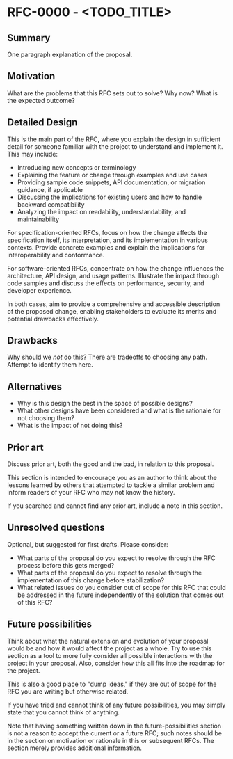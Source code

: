 # RFC-0000 - <TODO_TITLE>
[title]: #rfc-0000---todo_title

## Summary
[summary]: #summary

One paragraph explanation of the proposal.

## Motivation
[motivation]: #motivation

What are the problems that this RFC sets out to solve? Why now? What is the expected outcome?

## Detailed Design
[detailed-design]: #detailed-design

This is the main part of the RFC, where you explain the design in sufficient detail for someone
familiar with the project to understand and implement it. This may include:

* Introducing new concepts or terminology
* Explaining the feature or change through examples and use cases
* Providing sample code snippets, API documentation, or migration guidance, if applicable
* Discussing the implications for existing users and how to handle backward compatibility
* Analyzing the impact on readability, understandability, and maintainability

For specification-oriented RFCs, focus on how the change affects the specification itself, its
interpretation, and its implementation in various contexts. Provide concrete examples and explain
the implications for interoperability and conformance.

For software-oriented RFCs, concentrate on how the change influences the architecture, API design,
and usage patterns. Illustrate the impact through code samples and discuss the effects on
performance, security, and developer experience.

In both cases, aim to provide a comprehensive and accessible description of the proposed change,
enabling stakeholders to evaluate its merits and potential drawbacks effectively.

## Drawbacks
[drawbacks]: #drawbacks

Why should we _not_ do this? There are tradeoffs to choosing any path. Attempt to identify them
here.

## Alternatives
[alternatives]: #alternatives

* Why is this design the best in the space of possible designs?
* What other designs have been considered and what is the rationale for not choosing them?
* What is the impact of not doing this?

## Prior art
[prior-art]: #prior-art

Discuss prior art, both the good and the bad, in relation to this proposal.

This section is intended to encourage you as an author to think about the lessons learned by others
that attempted to tackle a similar problem and inform readers of your RFC who may not know the
history.

If you searched and cannot find any prior art, include a note in this section.

## Unresolved questions
[unresolved-questions]: #unresolved-questions

Optional, but suggested for first drafts.  Please consider:

* What parts of the proposal do you expect to resolve through the RFC process before this gets
  merged?
* What parts of the proposal do you expect to resolve through the implementation of this change
  before stabilization?
* What related issues do you consider out of scope for this RFC that could be addressed in the
  future independently of the solution that comes out of this RFC?

## Future possibilities
[future-possibilities]: #future-possibilities

Think about what the natural extension and evolution of your proposal would be and how it would
affect the project as a whole. Try to use this section as a tool to more fully consider all possible
interactions with the project in your proposal.  Also, consider how this all fits into the roadmap
for the project.

This is also a good place to "dump ideas," if they are out of scope for the RFC you are writing but
otherwise related.

If you have tried and cannot think of any future possibilities, you may simply state that you cannot
think of anything.

Note that having something written down in the future-possibilities section is not a reason to
accept the current or a future RFC; such notes should be in the section on motivation or rationale
in this or subsequent RFCs. The section merely provides additional information.
